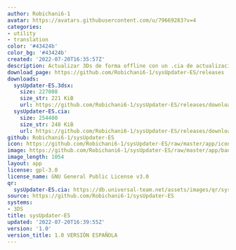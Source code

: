 ```yaml
---
author: Robichani6-1
avatar: https://avatars.githubusercontent.com/u/79669283?v=4
categories:
- utility
- translation
color: '#43424b'
color_bg: '#43424b'
created: '2022-07-20T16:35:57Z'
description: Actualizar 3Ds de forma offline con un .cia de actualización
download_page: https://github.com/Robichani6-1/sysUpdater-ES/releases
downloads:
  sysUpdater-ES.3dsx:
    size: 227008
    size_str: 221 KiB
    url: https://github.com/Robichani6-1/sysUpdater-ES/releases/download/1.0/sysUpdater-ES.3dsx
  sysUpdater-ES.cia:
    size: 254400
    size_str: 248 KiB
    url: https://github.com/Robichani6-1/sysUpdater-ES/releases/download/1.0/sysUpdater-ES.cia
github: Robichani6-1/sysUpdater-ES
icon: https://github.com/Robichani6-1/sysUpdater-ES/raw/master/app/icon48x48.png
image: https://github.com/Robichani6-1/sysUpdater-ES/raw/master/app/banner.png
image_length: 1054
layout: app
license: gpl-3.0
license_name: GNU General Public License v3.0
qr:
  sysUpdater-ES.cia: https://db.universal-team.net/assets/images/qr/sysupdater-es-cia.png
source: https://github.com/Robichani6-1/sysUpdater-ES
systems:
- 3DS
title: sysUpdater-ES
updated: '2022-07-20T16:39:55Z'
version: '1.0'
version_title: 1.0 VERSIÓN ESPAÑOLA
---
```

